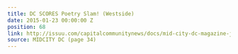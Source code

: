 ```yaml
---
title: DC SCORES Poetry Slam! (Westside)
date: 2015-01-23 00:00:00 Z
position: 68
link: http://issuu.com/capitalcommunitynews/docs/mid-city-dc-magazine-january-2015
source: MIDCITY DC (page 34)
---
```


